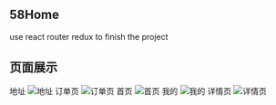 ## 58Home 
use react router redux to finish the project
## 页面展示

地址 
![地址](https://p9-juejin.byteimg.com/tos-cn-i-k3u1fbpfcp/141502f8017745c994971231ad675f2a~tplv-k3u1fbpfcp-zoom-1.image)
订单页
![订单页](https://p1-juejin.byteimg.com/tos-cn-i-k3u1fbpfcp/06325bfd448c475691b3bb4b35056720~tplv-k3u1fbpfcp-zoom-1.image)
首页 
![首页](https://p1-juejin.byteimg.com/tos-cn-i-k3u1fbpfcp/0ceffdb4c3b84f98867dcbd73d98e5e9~tplv-k3u1fbpfcp-zoom-1.image)
我的 
![我的](https://p9-juejin.byteimg.com/tos-cn-i-k3u1fbpfcp/5ab40cca795340daa87d841e43f97a20~tplv-k3u1fbpfcp-zoom-1.image)
详情页 
![详情页](https://p1-juejin.byteimg.com/tos-cn-i-k3u1fbpfcp/a48c898db03f410482677addba2ed651~tplv-k3u1fbpfcp-zoom-1.image)